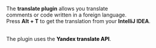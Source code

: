 The <b>translate plugin</b> allows you translate
<br>comments or code written in a foreign language.
<br>Press <b>Alt + T</b> to get the translation from
your <b>IntelliJ IDEA</b>.

<p><br>The plugin uses the <a style='text-decoration:none; color: black'  href='http://translate.yandex.com/developers'><b>Yandex translate API</b></a>.